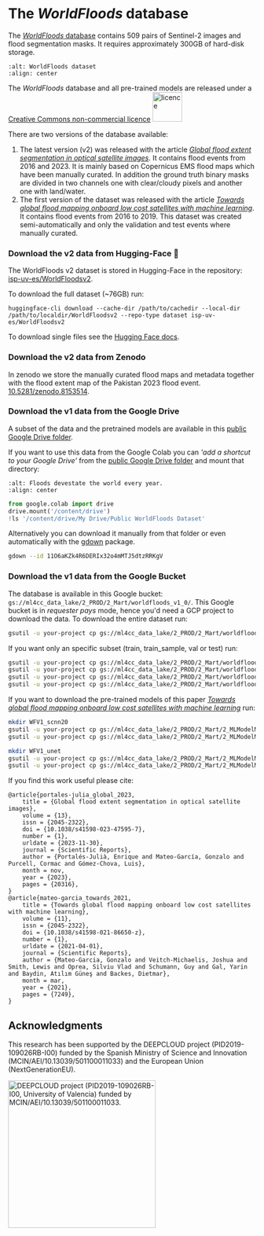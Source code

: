 # The *WorldFloods* database

The [*WorldFloods* database](https://www.nature.com/articles/s41598-023-47595-7) contains 509 pairs of Sentinel-2 images and flood segmentation masks. 
It requires approximately 300GB of hard-disk storage. 

```{image} ./prep/images/worldfloods_v2.png
:alt: WorldFloods dataset
:align: center
```

The *WorldFloods* database and all pre-trained models are released under a [Creative Commons non-commercial licence](https://creativecommons.org/licenses/by-nc/4.0/legalcode.txt) 
<img src="https://mirrors.creativecommons.org/presskit/buttons/88x31/png/by-nc.png" alt="licence" width="60"/>

There are two versions of the database available:
1. The latest version (v2) was released with the article [*Global flood extent segmentation in optical satellite images*](https://www.nature.com/articles/s41598-023-47595-7). It contains flood events from 2016 and 2023. It is mainly based on Copernicus EMS flood maps which have been manually curated. In addition the ground truth binary masks are divided in two channels one with clear/cloudy pixels and another one with land/water.
1. The first version of the dataset was released with the article [*Towards global flood mapping onboard low cost satellites with machine learning*](https://www.nature.com/articles/s41598-021-86650-z). It contains flood events from 2016 to 2019. This dataset was created semi-automatically and only the validation and test events where manually curated.

### Download the v2 data from Hugging-Face 🤗

The WorldFloods v2 dataset is stored in Hugging-Face in the repository: [isp-uv-es/WorldFloodsv2](https://huggingface.co/datasets/isp-uv-es/WorldFloodsv2/). 

To download the full dataset (~76GB) run:

```
huggingface-cli download --cache-dir /path/to/cachedir --local-dir /path/to/localdir/WorldFloodsv2 --repo-type dataset isp-uv-es/WorldFloodsv2
```

To download single files see the [Hugging Face docs](https://huggingface.co/docs/huggingface_hub/guides/download).

### Download the v2 data from Zenodo
In zenodo we store the manually curated flood maps and metadata together with the flood extent map of the Pakistan 2023 flood event. [10.5281/zenodo.8153514](https://zenodo.org/records/8153514).  

### Download the v1 data from the Google Drive

A subset of the data and the pretrained models are available in this [public Google Drive folder](https://drive.google.com/folderview?id=1dqFYWetX614r49kuVE3CbZwVO6qHvRVH). 

If you want to use this data from the Google Colab you can *'add a shortcut to your Google Drive'* from the [public Google Drive folder](https://drive.google.com/folderview?id=1dqFYWetX614r49kuVE3CbZwVO6qHvRVH) and mount that directory:


```{image} ./prep/images/add_shortcut_drive.png
:alt: Floods devestate the world every year.
:align: center
```
	
```python
from google.colab import drive
drive.mount('/content/drive')
!ls '/content/drive/My Drive/Public WorldFloods Dataset'
```

Alternatively you can download it manually from that folder or even automatically with the [gdown](https://github.com/wkentaro/gdown) package. 

```bash
gdown --id 11O6aKZk4R6DERIx32o4mMTJ5dtzRRKgV
```

### Download the v1 data from the Google Bucket

The database is available in this Google bucket: `gs://ml4cc_data_lake/2_PROD/2_Mart/worldfloods_v1_0/`. This Google bucket is in *requester pays* mode, hence you'd need a GCP project to download the data. To download the entire dataset run:

```bash
gsutil -u your-project cp gs://ml4cc_data_lake/2_PROD/2_Mart/worldfloods_v1_0/worldfloods_v1_0.zip .
```

If you want only an specific subset (train, train_sample, val or test) run:

```bash
gsutil -u your-project cp gs://ml4cc_data_lake/2_PROD/2_Mart/worldfloods_v1_0/train_v1_0.zip .
gsutil -u your-project cp gs://ml4cc_data_lake/2_PROD/2_Mart/worldfloods_v1_0/train_sample_v1_0.zip .
gsutil -u your-project cp gs://ml4cc_data_lake/2_PROD/2_Mart/worldfloods_v1_0/val_v1_0.zip .
gsutil -u your-project cp gs://ml4cc_data_lake/2_PROD/2_Mart/worldfloods_v1_0/test_v1_0.zip .
```

If you want to download the pre-trained models of this paper [*Towards global flood mapping onboard low cost satellites with machine learning*](https://www.nature.com/articles/s41598-021-86650-z) run:

```bash
mkdir WFV1_scnn20
gsutil -u your-project cp gs://ml4cc_data_lake/2_PROD/2_Mart/2_MLModelMart/WFV1_scnn20/config.json WFV1_scnn20/
gsutil -u your-project cp gs://ml4cc_data_lake/2_PROD/2_Mart/2_MLModelMart/WFV1_scnn20/model.pt WFV1_scnn20/

mkdir WFV1_unet
gsutil -u your-project cp gs://ml4cc_data_lake/2_PROD/2_Mart/2_MLModelMart/WFV1_unet/config.json WFV1_unet/
gsutil -u your-project cp gs://ml4cc_data_lake/2_PROD/2_Mart/2_MLModelMart/WFV1_unet/model.pt WFV1_unet/
```


If you find this work useful please cite:

```
@article{portales-julia_global_2023,
	title = {Global flood extent segmentation in optical satellite images},
	volume = {13},
	issn = {2045-2322},
	doi = {10.1038/s41598-023-47595-7},
	number = {1},
	urldate = {2023-11-30},
	journal = {Scientific Reports},
	author = {Portalés-Julià, Enrique and Mateo-García, Gonzalo and Purcell, Cormac and Gómez-Chova, Luis},
	month = nov,
	year = {2023},
	pages = {20316},
}
@article{mateo-garcia_towards_2021,
	title = {Towards global flood mapping onboard low cost satellites with machine learning},
	volume = {11},
	issn = {2045-2322},
	doi = {10.1038/s41598-021-86650-z},
	number = {1},
	urldate = {2021-04-01},
	journal = {Scientific Reports},
	author = {Mateo-Garcia, Gonzalo and Veitch-Michaelis, Joshua and Smith, Lewis and Oprea, Silviu Vlad and Schumann, Guy and Gal, Yarin and Baydin, Atılım Güneş and Backes, Dietmar},
	month = mar,
	year = {2021},
	pages = {7249},
}
```

## Acknowledgments

This research has been supported by the DEEPCLOUD project (PID2019-109026RB-I00) funded by the Spanish Ministry of Science and Innovation (MCIN/AEI/10.13039/501100011033) and the European Union (NextGenerationEU).

<img width="300" title="DEEPCLOUD project (PID2019-109026RB-I00, University of Valencia) funded by MCIN/AEI/10.13039/501100011033." alt="DEEPCLOUD project (PID2019-109026RB-I00, University of Valencia) funded by MCIN/AEI/10.13039/501100011033." src="https://www.uv.es/chovago/logos/logoMICIN.jpg">